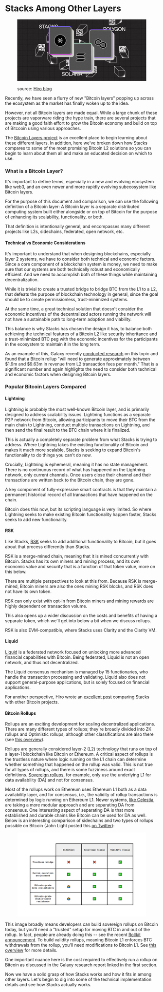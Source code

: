 # Stacks Among Other Layers

<figure><img src="../.gitbook/assets/image (3).png" alt=""><figcaption><p>source: <a href="https://www.hiro.so/blog/stacks-vs-solana-vs-polygon-how-do-they-compare-from-a-developer-perspective">Hiro blog</a></p></figcaption></figure>

Recently, we have seen a flurry of new "Bitcoin layers" popping up across the ecosystem as the market has finally woken up to the idea.

However, not all Bitcoin layers are made equal. While a large chunk of these projects are vaporware riding the hype train, there are several projects that are making a good faith effort to grow the Bitcoin economy and build on top of Bitcooin using various approaches.

The [Bitcoin Layers project](https://www.bitcoinlayers.org/) is an excellent place to begin learning about these different layers. In addition, here we've broken down how Stacks compares to some of the most promising Bitcoin L2 solutions so you can begin to learn about them all and make an educated decision on which to use.

### What is a Bitcoin Layer?

It's important to define terms, especially in a new and evolving ecosystem like web3, and an even newer and more rapidly evolving subecosystem like Bitcoin layers.

For the purpose of this document and comparison, we can use the following definition of a Bitcoin layer: A Bitcoin layer is a separate distributed computing system built either alongside or on top of Bitcoin for the purpose of enhancing its scalability, functionality, or both.

That definition is intentionally general, and encompasses many different projects like L2s, sidechains, federated, open network, etc.

#### Technical vs Economic Considerations

It's important to understand that when designing blockchains, especially layer 2 systems, we have to consider both technical and economic factors. Since a core component of a blockchain system is money, we need to make sure that our systems are both technically robust and economically efficient. And we need to accomplish both of these things while maintaining decentralization.

While it is trivial to create a trusted bridge to bridge BTC from the L1 to a L2, that defeats the purpose of blockchain technology in general, since the goal should be to create permissionless, trust-minimized systems.

At the same time, a great technical solution that doesn't consider the economic incentives of the decentralized actors running the network will not have a sustainable path to long-term adoption and viability.

This balance is why Stacks has chosen the design it has, to balance both achieving the technical features of a Bitcoin L2 like security inheritance and a trust-minimized BTC peg with the economic incentives for the participants in the ecosystem to maintain it in the long term.

As an example of this, Galaxy recently [conducted research](https://www.galaxy.com/insights/research/exploring-bitcoin-for-data-availability/) on this topic and found that a Bitcoin rollup "will need to generate approximately between $1.9m and $9.63m in revenue from L2 transaction fees per month." That is a significant number and again highlights the need to consider both technical and economic factors when designing Bitcoin layers.

### Popular Bitcoin Layers Compared

#### Lightning

Lightning is probably the most well-known Bitcoin layer, and is primarily designed to address scalability issues. Lightning functions as a separate P2P network from Bitcoin, allowing participants to move their BTC from the main chain to Lightning, conduct multiple transactions on Lightning, and then send the final result to the BTC chain where it is finalized.

This is actually a completely separate problem from what Stacks is trying to address. Where Lightning takes the existing functionality of Bitcoin and makes it much more scalable, Stacks is seeking to expand Bitcoin's functionality to do things you can't do now.

Crucially, Lightning is ephemeral, meaning it has no state management. There is no continuous record of what has happened on the Lightning network, only current channels. Once users close their channel and their transactions are written back to the Bitcoin chain, they are gone.

A key component of fully-expressive smart contracts is that they maintain a permanent historical record of all transactions that have happened on the chain.

Bitcoin does this now, but its scripting language is very limited. So where Lightning seeks to make existing Bitcoin functionality happen faster, Stacks seeks to add new functionality.

#### RSK

Like Stacks, [RSK](https://www.rsk.co/) seeks to add additional functionality to Bitcoin, but it goes about that process differently than Stacks.

RSK is a merge-mined chain, meaning that it is mined concurrently with Bitcoin. Stacks has its own miners and mining process, and its own economic value and security that is a function of that token value, more on this below.

There are multiple perspectives to look at this from. Because RSK is merge-mined, Bitcoin miners are also the ones mining RSK blocks, and RSK does not have its own token.

RSK can only exist with opt-in from Bitcoin miners and mining rewards are highly dependent on transaction volume.

This also opens up a wider discussion on the costs and benefits of having a separate token, which we'll get into below a bit when we discuss rollups.

RSK is also EVM-compatible, where Stacks uses Clarity and the Clarity VM.

#### Liquid

[Liquid](https://liquid.net/) is a federated network focused on unlocking more advanced financial capabilities with Bitcoin. Being federated, Liquid is not an open network, and thus not decentralized.

The Liquid consensus mechanism is managed by 15 functionaries, who handle the transaction processing and validating. Liquid also does not support general-purpose applications, but is solely focused on financial applications.

For another perspective, Hiro wrote an [excellent post](https://www.hiro.so/blog/building-on-bitcoin-project-comparison) comparing Stacks with other Bitcoin projects.

#### Bitcoin Rollups

Rollups are an exciting development for scaling decentralized applications. There are many different types of rollups; they're broadly divided into ZK rollups and Optimistic rollups, although other classifications are also there (see [this overview](https://era.zksync.io/docs/dev/fundamentals/rollups.html#what-are-rollups)).

Rollups are generally considered layer-2 (L2) technology that runs on top of a layer-1 blockchain like Bitcoin or Ethereum. A critical aspect of rollups is the trustless nature where logic running on the L1 chain can determine whether something that happened on the rollup was valid. This is not true for all types of rollups, and there is some fuzziness around exact definitions. [Sovereign rollups](https://blog.celestia.org/sovereign-rollup-chains/), for example, only use the underlying L1 for data availability (DA) and not for consensus.

Most of the rollups work on Ethereum uses Ethereum L1 both as a data availability layer, and for consensus, i.e., the validity of rollup transactions is determined by logic running on Ethereum L1. Newer systems, [like Celestia](https://celestia.org/), are taking a more modular approach and are separating DA from consensus. One interesting aspect of separating DA is that more established and durable chains like Bitcoin can be used for DA as well. Below is an interesting comparison of sidechains and two types of rollups possible on Bitcoin (John Light posted this [on Twitter](https://twitter.com/lightcoin/status/1630301411962388481?s=20)):

<figure><img src="../.gitbook/assets/image (14).png" alt=""><figcaption></figcaption></figure>

This image broadly means developers can build sovereign rollups on Bitcoin today, but you'll need a "trusted" setup for moving BTC in and out of the rollup. In fact, people are already doing this -- see the recent [Rollkit announcement](https://rollkit.dev/blog/sovereign-rollups-on-bitcoin/). To build validity rollups, meaning Bitcoin L1 enforces BTC withdrawals from the rollup, you'll need modifications to Bitcoin L1. See [this overview](https://bitcoinrollups.org/) for more details.

One important nuance here is the cost required to effectively run a rollup on Bitcoin as discussed in the Galaxy research report linked in the first section.

Now we have a solid grasp of how Stacks works and how it fits in among other layers. Let's begin to dig into some of the technical implementation details and see how Stacks actually works.
